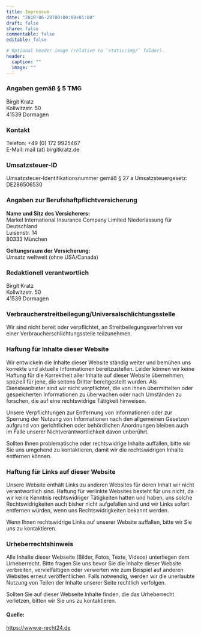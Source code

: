 ```yaml
---
title: Impressum
date: "2018-06-28T00:00:00+01:00"
draft: false
share: false
commentable: false
editable: false

# Optional header image (relative to `static/img/` folder).
header:
  caption: ""
  image: ""
---
```


### Angaben gemäß § 5 TMG
Birgit Kratz  
Kollwitzstr. 50  
41539 Dormagen
### Kontakt
Telefon: +49 (0) 172 9925467  
E-Mail: mail (at) birgitkratz.de
### Umsatzsteuer-ID
Umsatzsteuer-Identifikationsnummer gemäß § 27 a Umsatzsteuergesetz: DE286506530
### Angaben zur Berufshaftpflichtversicherung
**Name und Sitz des Versicherers:**  
Markel International Insurance Company Limited Niederlassung für Deutschland  
Luisenstr. 14  
80333 München


**Geltungsraum der Versicherung:**  
Umsatz weltweit (ohne USA/Canada)

### Redaktionell verantwortlich
Birgit Kratz  
Kollwitzstr. 50  
41539 Dormagen

### Verbraucherstreitbeilegung/Universalschlichtungsstelle
Wir sind nicht bereit oder verpflichtet, an Streitbeilegungsverfahren vor einer Verbraucherschlichtungsstelle teilzunehmen.

### Haftung für Inhalte dieser Website
Wir entwickeln die Inhalte dieser Website ständig weiter und bemühen uns korrekte und aktuelle Informationen bereitzustellen.
Leider können wir keine Haftung für die Korrektheit aller Inhalte auf dieser Website übernehmen, speziell für jene, die seitens Dritter bereitgestellt wurden.
Als Diensteanbieter sind wir nicht verpflichtet, die von ihnen übermittelten oder gespeicherten Informationen zu überwachen oder nach Umständen zu forschen, die auf eine rechtswidrige Tätigkeit hinweisen.

Unsere Verpflichtungen zur Entfernung von Informationen oder zur Sperrung der Nutzung von Informationen nach den allgemeinen Gesetzen aufgrund von gerichtlichen oder behördlichen Anordnungen bleiben auch im Falle unserer Nichtverantwortlichkeit davon unberührt.

Sollten Ihnen problematische oder rechtswidrige Inhalte auffallen, bitte wir Sie uns umgehend zu kontaktieren, damit wir die rechtswidrigen Inhalte entfernen können.

### Haftung für Links auf dieser Website
Unsere Website enthält Links zu anderen Websites für deren Inhalt wir nicht verantwortlich sind.
Haftung für verlinkte Websites besteht für uns nicht, da wir keine Kenntnis rechtswidriger Tätigkeiten hatten und haben, uns solche Rechtswidrigkeiten auch bisher nicht aufgefallen sind und wir Links sofort entfernen würden, wenn uns Rechtswidrigkeiten bekannt werden.

Wenn Ihnen rechtswidrige Links auf unserer Website auffallen, bitte wir Sie uns zu kontaktieren.

### Urheberrechtshinweis
Alle Inhalte dieser Webseite (Bilder, Fotos, Texte, Videos) unterliegen dem Urheberrecht.
Bitte fragen Sie uns bevor Sie die Inhalte dieser Website verbreiten, vervielfältigen oder verwerten wie zum Beispiel auf anderen Websites erneut veröffentlichen.
Falls notwendig, werden wir die unerlaubte Nutzung von Teilen der Inhalte unserer Seite rechtlich verfolgen.

Sollten Sie auf dieser Webseite Inhalte finden, die das Urheberrecht verletzen, bitten wir Sie uns zu kontaktieren.

#### Quelle:
https://www.e-recht24.de
